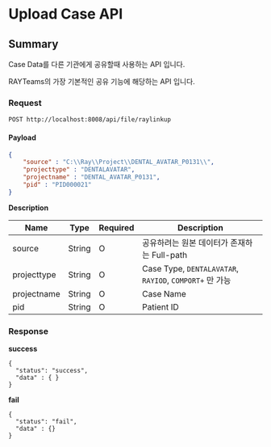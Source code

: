 # Upload Case API

## Summary

Case Data를 다른 기관에게 공유할때 사용하는 API 입니다.

RAYTeams의 가장 기본적인 공유 기능에 해당하는 API 입니다.

### Request

```
POST http://localhost:8008/api/file/raylinkup
```

#### Payload

```JSON
{
    "source" : "C:\\Ray\\Project\\DENTAL_AVATAR_P0131\\",
    "projecttype" : "DENTALAVATAR",
    "projectname" : "DENTAL_AVATAR_P0131",
    "pid" : "PID000021"
}
```

**Description**

| Name | Type | Required | Description |
| --- | --- | --- | --- |
| source | String | O | 공유하려는 원본 데이터가 존재하는 Full-path |
| projecttype | String | O  | Case Type, ```DENTALAVATAR```, ```RAYIOD```, ```COMPORT+``` 만 가능  |
| projectname | String | O  | Case Name  |
| pid | String | O  | Patient ID  |

### Response

**success**

```
{
  "status": "success",
  "data" : { }
}
```

**fail**

```
{
  "status": "fail",
  "data" : {}
}
```